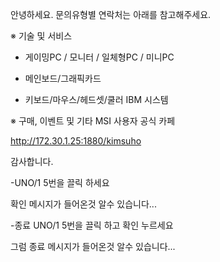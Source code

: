 안녕하세요.
문의유형별 연락처는 아래를 참고해주세요.

※ 기술 및 서비스
- 게이밍PC / 모니터 / 일체형PC / 미니PC

- 메인보드/그래픽카드

- 키보드/마우스/헤드셋/쿨러
  IBM 시스템 

※ 구매, 이벤트 및 기타
MSI 사용자 공식 카페

http://172.30.1.25:1880/kimsuho

감사합니다.

-UNO/1 5번을 끌릭 하세요

확인 메시지가 들어온것 알수 있습니다...

-종료 UNO/1 5번을 끌릭 하고 확인 누르세요

그럼 종료 메시지가 들어온것 알수 있습니다... 
